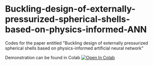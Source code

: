 # Buckling-design-of-externally-pressurized-spherical-shells-based-on-physics-informed-ANN
Codes for the paper entitled "Buckling design of externally pressurized spherical shells based on physics-informed artificial neural network"


Demonstration can be found in Colab 
[![Open In Colab](https://colab.research.google.com/assets/colab-badge.svg)](https://colab.research.google.com/drive/1OFk1yEgSOb-XuLKmE9ISbZ3OIy_v0N40?usp=sharing)

